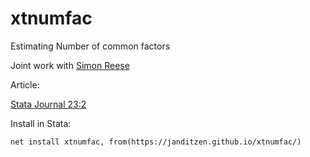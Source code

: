 # xtnumfac
Estimating Number of common factors

Joint work with [Simon Reese](https://simonreese.weebly.com/)

Article:

[Stata Journal 23:2](https://journals.sagepub.com/doi/abs/10.1177/1536867X231175305)

Install in Stata:

```
net install xtnumfac, from(https://janditzen.github.io/xtnumfac/)
```
